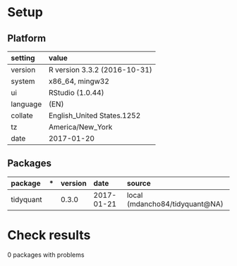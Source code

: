 # Setup

## Platform

|setting  |value                        |
|:--------|:----------------------------|
|version  |R version 3.3.2 (2016-10-31) |
|system   |x86_64, mingw32              |
|ui       |RStudio (1.0.44)             |
|language |(EN)                         |
|collate  |English_United States.1252   |
|tz       |America/New_York             |
|date     |2017-01-20                   |

## Packages

|package   |*  |version |date       |source                         |
|:---------|:--|:-------|:----------|:------------------------------|
|tidyquant |   |0.3.0   |2017-01-21 |local (mdancho84/tidyquant@NA) |

# Check results
0 packages with problems


